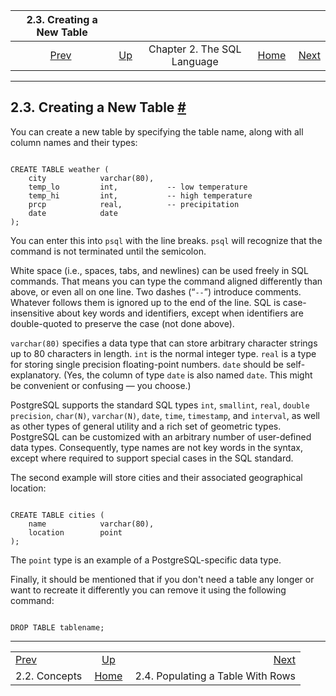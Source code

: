 <!--?xml version="1.0" encoding="UTF-8" standalone="no"?-->

|            2.3. Creating a New Table            |                                                       |                             |                                                       |                                                                     |
| :---------------------------------------------: | :---------------------------------------------------- | :-------------------------: | ----------------------------------------------------: | ------------------------------------------------------------------: |
| [Prev](tutorial-concepts.html "2.2. Concepts")  | [Up](tutorial-sql.html "Chapter 2. The SQL Language") | Chapter 2. The SQL Language | [Home](index.html "PostgreSQL 17devel Documentation") |  [Next](tutorial-populate.html "2.4. Populating a Table With Rows") |

***

## 2.3. Creating a New Table [#](#TUTORIAL-TABLE)

[]()

You can create a new table by specifying the table name, along with all column names and their types:

```

CREATE TABLE weather (
    city            varchar(80),
    temp_lo         int,           -- low temperature
    temp_hi         int,           -- high temperature
    prcp            real,          -- precipitation
    date            date
);
```

You can enter this into `psql` with the line breaks. `psql` will recognize that the command is not terminated until the semicolon.

White space (i.e., spaces, tabs, and newlines) can be used freely in SQL commands. That means you can type the command aligned differently than above, or even all on one line. Two dashes (“`--`”) introduce comments. Whatever follows them is ignored up to the end of the line. SQL is case-insensitive about key words and identifiers, except when identifiers are double-quoted to preserve the case (not done above).

`varchar(80)` specifies a data type that can store arbitrary character strings up to 80 characters in length. `int` is the normal integer type. `real` is a type for storing single precision floating-point numbers. `date` should be self-explanatory. (Yes, the column of type `date` is also named `date`. This might be convenient or confusing — you choose.)

PostgreSQL supports the standard SQL types `int`, `smallint`, `real`, `double precision`, `char(N)`, `varchar(N)`, `date`, `time`, `timestamp`, and `interval`, as well as other types of general utility and a rich set of geometric types. PostgreSQL can be customized with an arbitrary number of user-defined data types. Consequently, type names are not key words in the syntax, except where required to support special cases in the SQL standard.

The second example will store cities and their associated geographical location:

```

CREATE TABLE cities (
    name            varchar(80),
    location        point
);
```

The `point` type is an example of a PostgreSQL-specific data type.

[]()Finally, it should be mentioned that if you don't need a table any longer or want to recreate it differently you can remove it using the following command:

```

DROP TABLE tablename;
```

***

|                                                 |                                                       |                                                                     |
| :---------------------------------------------- | :---------------------------------------------------: | ------------------------------------------------------------------: |
| [Prev](tutorial-concepts.html "2.2. Concepts")  | [Up](tutorial-sql.html "Chapter 2. The SQL Language") |  [Next](tutorial-populate.html "2.4. Populating a Table With Rows") |
| 2.2. Concepts                                   | [Home](index.html "PostgreSQL 17devel Documentation") |                                   2.4. Populating a Table With Rows |
